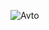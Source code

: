 
![Avto](https://user-images.githubusercontent.com/46670093/223428902-d3b14d95-6efb-440c-abce-699ffa4f8fb5.png)
